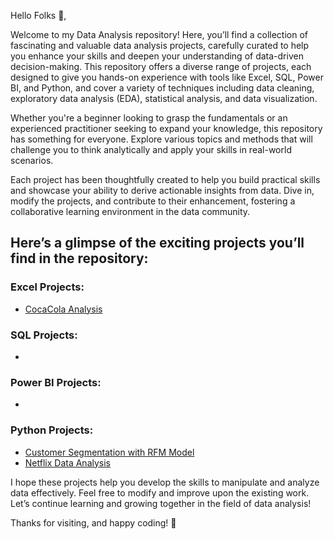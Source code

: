 Hello Folks 👋,

Welcome to my Data Analysis repository! Here, you’ll find a collection of fascinating and valuable data analysis projects, carefully curated to help you enhance your skills and deepen your understanding of data-driven decision-making. This repository offers a diverse range of projects, each designed to give you hands-on experience with tools like Excel, SQL, Power BI, and Python, and cover a variety of techniques including data cleaning, exploratory data analysis (EDA), statistical analysis, and data visualization.

Whether you're a beginner looking to grasp the fundamentals or an experienced practitioner seeking to expand your knowledge, this repository has something for everyone. Explore various topics and methods that will challenge you to think analytically and apply your skills in real-world scenarios.

Each project has been thoughtfully created to help you build practical skills and showcase your ability to derive actionable insights from data. Dive in, modify the projects, and contribute to their enhancement, fostering a collaborative learning environment in the data community.

## Here’s a glimpse of the exciting projects you’ll find in the repository:

### Excel Projects:

- [CocaCola Analysis](https://github.com/AMandaddi/Data_Analysis-Projects/tree/main/CocaCola%20Sales%20Analysis)

### SQL Projects:

- 

### Power BI Projects:

- 

### Python Projects:

- [Customer Segmentation with RFM Model](https://github.com/AMandaddi/Data_Analysis-Projects/tree/main/Online_Retail_Data)
- [Netflix Data Analysis](https://github.com/AMandaddi/Data_Analysis-Projects/tree/main/NetflixData_Analysis)

I hope these projects help you develop the skills to manipulate and analyze data effectively. Feel free to modify and improve upon the existing work. Let’s continue learning and growing together in the field of data analysis!

Thanks for visiting, and happy coding! 🚀
